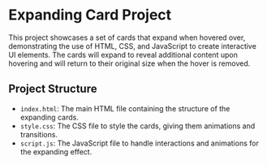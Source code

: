 # Expanding Card Project

This project showcases a set of cards that expand when hovered over, demonstrating the use of HTML, CSS, and JavaScript to create interactive UI elements.
The cards will expand to reveal additional content upon hovering and will return to their original size when the hover is removed.

## Project Structure

- `index.html`: The main HTML file containing the structure of the expanding cards.
- `style.css`: The CSS file to style the cards, giving them animations and transitions.
- `script.js`: The JavaScript file to handle interactions and animations for the expanding effect.
